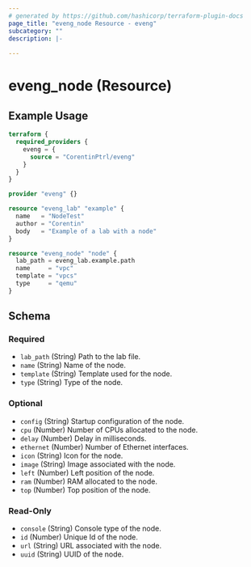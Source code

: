 ```yaml
---
# generated by https://github.com/hashicorp/terraform-plugin-docs
page_title: "eveng_node Resource - eveng"
subcategory: ""
description: |-
  
---
```


# eveng_node (Resource)



## Example Usage

```terraform
terraform {
  required_providers {
    eveng = {
      source = "CorentinPtrl/eveng"
    }
  }
}

provider "eveng" {}

resource "eveng_lab" "example" {
  name   = "NodeTest"
  author = "Corentin"
  body   = "Example of a lab with a node"
}

resource "eveng_node" "node" {
  lab_path = eveng_lab.example.path
  name     = "vpc"
  template = "vpcs"
  type     = "qemu"
}
```

<!-- schema generated by tfplugindocs -->
## Schema

### Required

- `lab_path` (String) Path to the lab file.
- `name` (String) Name of the node.
- `template` (String) Template used for the node.
- `type` (String) Type of the node.

### Optional

- `config` (String) Startup configuration of the node.
- `cpu` (Number) Number of CPUs allocated to the node.
- `delay` (Number) Delay in milliseconds.
- `ethernet` (Number) Number of Ethernet interfaces.
- `icon` (String) Icon for the node.
- `image` (String) Image associated with the node.
- `left` (Number) Left position of the node.
- `ram` (Number) RAM allocated to the node.
- `top` (Number) Top position of the node.

### Read-Only

- `console` (String) Console type of the node.
- `id` (Number) Unique Id of the node.
- `url` (String) URL associated with the node.
- `uuid` (String) UUID of the node.
